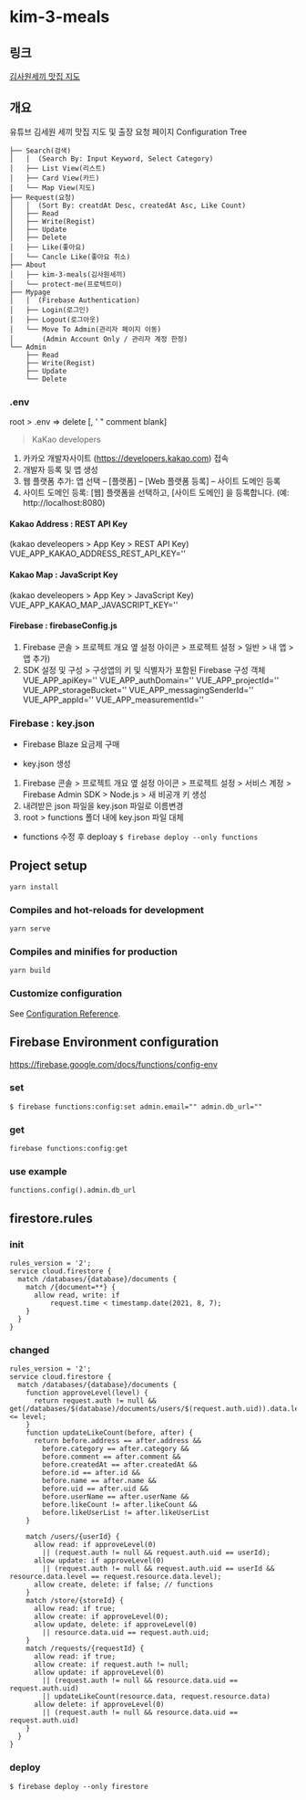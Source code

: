 # kim-3-meals

## 링크
[김사원세끼 맛집 지도](https://sleepy-kalam-47be42.netlify.app/, "Go kim-3-meals")

## 개요
유튜브 김세원 세끼 맛집 지도 및 출장 요청 페이지
Configuration Tree
```
├── Search(검색)
│   │  (Search By: Input Keyword, Select Category)
│   ├── List View(리스트)
│   ├── Card View(카드)
│   └── Map View(지도)
├── Request(요청)
│   │  (Sort By: creatdAt Desc, createdAt Asc, Like Count)
│   ├── Read
│   ├── Write(Regist)
│   ├── Update
│   ├── Delete
│   ├── Like(좋아요)
│   └── Cancle Like(좋아요 취소)
├── About
│   ├── kim-3-meals(김사원세끼)
│   └── protect-me(프로텍트미)
├── Mypage
│   │  (Firebase Authentication)
│   ├── Login(로그인)
│   ├── Logout(로그아웃)
│   └── Move To Admin(관리자 페이지 이동)
│       (Admin Account Only / 관리자 계정 한정)
└── Admin
    ├── Read
    ├── Write(Regist)
    ├── Update
    └── Delete
```


### .env
root > .env => delete [, ' " comment blank]

> KaKao developers
1. 카카오 개발자사이트 (https://developers.kakao.com) 접속
2. 개발자 등록 및 앱 생성
3. 웹 플랫폼 추가: 앱 선택 – [플랫폼] – [Web 플랫폼 등록] – 사이트 도메인 등록
4. 사이트 도메인 등록: [웹] 플랫폼을 선택하고, [사이트 도메인] 을 등록합니다. (예: http://localhost:8080)

#### Kakao Address : REST API Key
(kakao develeopers > App Key > REST API Key)
VUE_APP_KAKAO_ADDRESS_REST_API_KEY=''

#### Kakao Map : JavaScript Key
(kakao develeopers > App Key > JavaScript Key)
VUE_APP_KAKAO_MAP_JAVASCRIPT_KEY=''

#### Firebase : firebaseConfig.js
1. Firebase 콘솔 > 프로젝트 개요 옆 설정 아이콘 > 프로젝트 설정 > 일반 > 내 앱 > 앱 추가)
2. SDK 설정 및 구성 > 구성앱의 키 및 식별자가 포함된 Firebase 구성 객체
VUE_APP_apiKey=''
VUE_APP_authDomain=''
VUE_APP_projectId=''
VUE_APP_storageBucket=''
VUE_APP_messagingSenderId=''
VUE_APP_appId=''
VUE_APP_measurementId=''


### Firebase : key.json
- Firebase Blaze 요금제 구매

- key.json 생성
1. Firebase 콘솔 > 프로젝트 개요 옆 설정 아이콘 > 프로젝트 설정 > 서비스 계정 > Firebase Admin SDK > Node.js > 새 비공개 키 생성
2. 내려받은 json 파일을 key.json 파일로 이름변경
3. root > functions 폴더 내에 key.json 파일 대체

- functions 수정 후 deploay
`$ firebase deploy --only functions`


## Project setup
```
yarn install
```

### Compiles and hot-reloads for development
```
yarn serve
```

### Compiles and minifies for production
```
yarn build
```

### Customize configuration
See [Configuration Reference](https://cli.vuejs.org/config/).


## Firebase Environment configuration
https://firebase.google.com/docs/functions/config-env
### set
`$ firebase functions:config:set admin.email="" admin.db_url=""`
### get
`firebase functions:config:get`
### use example
`functions.config().admin.db_url`


## firestore.rules
### init
```
rules_version = '2';
service cloud.firestore {
  match /databases/{database}/documents {
    match /{document=**} {
      allow read, write: if
          request.time < timestamp.date(2021, 8, 7);
    }
  }
}
```
### changed
```
rules_version = '2';
service cloud.firestore {
  match /databases/{database}/documents {
    function approveLevel(level) {
      return request.auth != null && get(/databases/$(database)/documents/users/$(request.auth.uid)).data.level <= level;
    }
    function updateLikeCount(before, after) {
      return before.address == after.address &&
        before.category == after.category &&
        before.comment == after.comment &&
        before.createdAt == after.createdAt &&
        before.id == after.id &&
        before.name == after.name &&
        before.uid == after.uid &&
        before.userName == after.userName &&
        before.likeCount != after.likeCount &&
        before.likeUserList != after.likeUserList    
    }

    match /users/{userId} {
      allow read: if approveLevel(0) 
        || (request.auth != null && request.auth.uid == userId);
      allow update: if approveLevel(0)
        || (request.auth != null && request.auth.uid == userId && resource.data.level == request.resource.data.level);
      allow create, delete: if false; // functions
    }
    match /store/{storeId} {
      allow read: if true;
      allow create: if approveLevel(0);
      allow update, delete: if approveLevel(0) 
        || resource.data.uid == request.auth.uid;
    }
    match /requests/{requestId} {
      allow read: if true;
      allow create: if request.auth != null;
      allow update: if approveLevel(0)
        || (request.auth != null && resource.data.uid == request.auth.uid)
        || updateLikeCount(resource.data, request.resource.data)
      allow delete: if approveLevel(0) 
        || (request.auth != null && resource.data.uid == request.auth.uid)
    }
  }
}
```
### deploy
`$ firebase deploy --only firestore`

